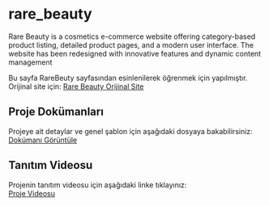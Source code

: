 # rare_beauty
Rare Beauty is a cosmetics e-commerce website offering category-based product listing, detailed product pages, and a modern user interface. The website has been redesigned with innovative features and dynamic content management

Bu sayfa RareBeuty sayfasından esinlenilerek öğrenmek için yapılmıştır.
Orijinal site için: [Rare Beauty Orijinal Site](https://www.rarebeauty.com/pages/about)

## Proje Dokümanları

Projeye ait detaylar ve genel şablon için aşağıdaki dosyaya bakabilirsiniz:  
[Dokümanı Görüntüle](docs/BLM2537_Final_Raporu.pdf)

## Tanıtım Videosu

Projenin tanıtım videosu için aşağıdaki linke tıklayınız:  
[Proje Videosu](https://drive.google.com/file/d/1pO0GLi4SX65p-fjC3XXZsjnK3KSYn3Go/view?usp=drive_link)
